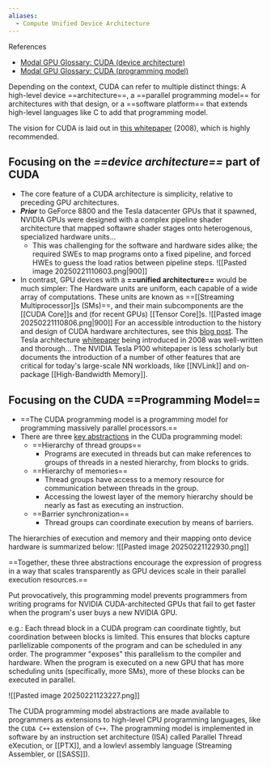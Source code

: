 ```yaml
---
aliases:
  - Compute Unified Device Architecture
---
```

References
- [Modal GPU Glossary: CUDA (device architecture)](https://modal.com/gpu-glossary/device-hardware/cuda-device-architecture)
- [Modal GPU Glossary: CUDA (programming model)](https://modal.com/gpu-glossary/device-software/cuda-programming-model)


Depending on the context, CUDA can refer to multiple distinct things: A high-level device ==architecture==, a ==parallel programming model== for architectures with that design, or a ==software platform== that extends high-level languages like C to add that programming model.

The vision for CUDA is laid out in [this whitepaper](https://www.cs.cmu.edu/afs/cs/academic/class/15869-f11/www/readings/lindholm08_tesla.pdf) (2008), which is highly recommended.


## Focusing on the *==device architecture==* part of CUDA
- The core feature of a CUDA architecture is simplicity, relative to preceding GPU architectures.
- ***Prior*** to GeForce 8800 and the Tesla datacenter GPUs that it spawned, NVIDIA GPUs were designed with a complex pipeline shader architecture that mapped softawre shader stages onto heterogenous, specialized hardware units...
	- This was challenging for the software and hardware sides alike; the required SWEs to map programs onto a fixed pipeline, and forced HWEs to guess the load ratios between pipeline steps.
![[Pasted image 20250221110603.png|900]]
- In contrast,  GPU devices with a **==unified architecture==** would be much simpler: The Hardware units are uniform, each capable of a wide array of computations. These units are known as ==[[Streaming Multiprocessor]]s (SMs)==, and their main subcomponents are the [[CUDA Core]]s and (for recent GPUs) [[Tensor Core]]s.
![[Pasted image 20250221110806.png|900]]
For an accessible introduction to the history and design of CUDA hardware architectures, see this [blog post](https://fabiensanglard.net/cuda/).
The Tesla architecture [whitepaper](https://www.cs.cmu.edu/afs/cs/academic/class/15869-f11/www/readings/lindholm08_tesla.pdf) being introduced in 2008 was well-written and thorough...
The NVIDIA Tesla P100 whitepaper is less scholarly but documents the introduction of a number of other features that are critical for today's large-scale NN workloads, like [[NVLink]] and on-package [[High-Bandwidth Memory]].



## Focusing on the CUDA ==Programming Model==
- ==The CUDA programming model is a programming model for programming massively parallel processors.==
- There are three [key abstractions](https://docs.nvidia.com/cuda/cuda-c-programming-guide/#a-scalable-programming-model) in the CUDa programming model:
	- ==Hierarchy of thread groups==
		- Programs are executed in threads but can make references to groups of threads in a nested hierarchy, from blocks to grids.
	- ==Hierarchy of memories==
		- Thread groups have access to a memory resource for communication between threads in the group. 
		- Accessing the lowest layer of the memory hierarchy should be nearly as fast as executing an instruction.
	- ==Barrier synchronization==
		- Thread groups can coordinate execution by means of barriers.

The hierarchies of execution and memory and their mapping onto device hardware is summarized below:
![[Pasted image 20250221122930.png]]

==Together, these three abstractions encourage the expression of progress in a way that scales transparently as GPU devices scale in their parallel execution resources.==

Put provocatively, this programming model prevents programmers from writing programs for NVIDIA CUDA-architected GPUs that fail to get faster when the program's user buys a new NVIDIA GPU.

e.g.: Each thread block in a CUDA program can coordinate tightly, but coordination between blocks is limited. This ensures that blocks capture parllelizable components of the program and can be scheduled in any order. The programmer "exposes" this parallelism to the compiler and hardware. When the program is executed on a new GPU that has more scheduling units (specifically, more SMs), more of these blocks can be executed in parallel.

![[Pasted image 20250221123227.png]]

The CUDA programming model abstractions are made available to programmers as extensions to high-level CPU programming languages, like the `CUDA C++` extension of `C++`. 
The programming model is implemented in software by an instruction set architecture (ISA) called Parallel Thread eXecution, or [[PTX]], and a lowlevl assembly language (Streaming Assembler, or [[SASS]]).




